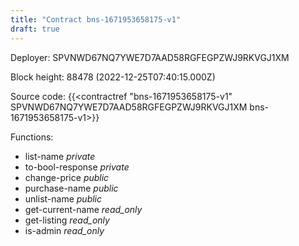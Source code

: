 ```yaml
---
title: "Contract bns-1671953658175-v1"
draft: true
---
```

Deployer: SPVNWD67NQ7YWE7D7AAD58RGFEGPZWJ9RKVGJ1XM


 



Block height: 88478 (2022-12-25T07:40:15.000Z)

Source code: {{<contractref "bns-1671953658175-v1" SPVNWD67NQ7YWE7D7AAD58RGFEGPZWJ9RKVGJ1XM bns-1671953658175-v1>}}

Functions:

* list-name _private_
* to-bool-response _private_
* change-price _public_
* purchase-name _public_
* unlist-name _public_
* get-current-name _read_only_
* get-listing _read_only_
* is-admin _read_only_
